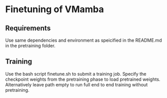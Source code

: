 # Finetuning of VMamba

## Requirements

Use same dependencies and environment as speicified in the README.md in the pretraining folder. 

## Training

Use the bash script finetune.sh to submit a training job. Specify the checkpoint weights from the pretraining phase to load pretrained weights. Alternatively leave path empty to run full end to end training without pretraining. 

